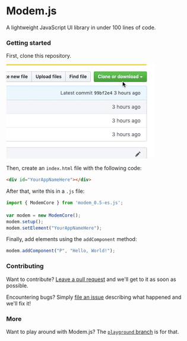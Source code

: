 # Modem.js
A lightweight JavaScript UI library in under 100 lines of code.

### Getting started
First, clone this repository.

![Clone this repo](ezgif.com-video-to-gif.gif)

Then, create an `index.html` file with the following code:
````html
<div id="YourAppNameHere"></div>
````

After that, write this in a `.js` file:
````javascript
import { ModemCore } from 'modem_0.5-es.js';

var modem = new ModemCore();
modem.setup();
modem.setElement("YourAppNameHere");
````
Finally, add elements using the `addComponent` method:

````javascript
modem.addComponent("P", "Hello, World!");
````

### Contributing
Want to contribute? [Leave a pull request](https://github.com/redstone2010/modem-js/pulls) and we'll get to it as soon as possible.


Encountering bugs? Simply [file an issue](https://github.com/redstone2010/modem-js/issues) describing what happened and we'll fix it!

### More
Want to play around with Modem.js? The [`playground` branch](https://github.com/redstone2010/modem-js/tree/playground) is for that.
